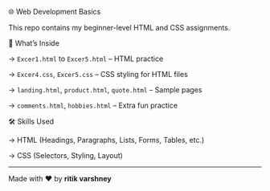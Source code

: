 🌐 Web Development Basics

This repo contains my beginner-level HTML and CSS assignments.

📄 What’s Inside

-> `Excer1.html` to `Excer5.html` – HTML practice

-> `Excer4.css`, `Excer5.css` – CSS styling for HTML files

-> `landing.html`, `product.html`, `quote.html` – Sample pages

-> `comments.html`, `hobbies.html` – Extra fun practice

🛠️ Skills Used

-> HTML (Headings, Paragraphs, Lists, Forms, Tables, etc.)

-> CSS (Selectors, Styling, Layout)

---

Made with ❤️ by **ritik varshney**